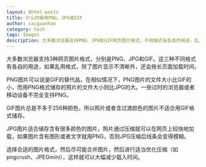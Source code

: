 ```yaml
---
layout: 8html-posts
title: 什么时候用PNG、JPG或GIF
author: caiguanhao
category: tech
tags: Images
description: 大多数浏览器支持PNG、JPG和GIF网页图片格式，不同格式有各自的用途，乱用格式会使图片显示不清晰和拖长页面加载时间。
---
```

大多数浏览器支持3种网页图片格式，分别是PNG、JPG和GIF。这三种不同格式有各自的用途，如果乱用格式，除了图片显示不清晰外，还会拖长页面加载时间。

PNG图片可以说是GIF的替代品，在相似情况下，PNG图片的文件大小比GIF的小，而用PNG格式储存的照片的文件大小则比JPG的大。一些过时的浏览器或者移动设备不完全支持PNG。

GIF图片总是不多于256种颜色，所以照片或者含过渡颜色的图片不适合用GIF格式储存。

JPG图片适合储存含有很多颜色的图片，照片通过压缩就可以在网页上较快地加载，如果图片含有图形或者文字就用PNG，否则JPG压缩后线条会变得模糊。

选择合适的图片格式，然后尽可能合并图片，然后进行适当优化压缩（如pngcrush、JPEGmini），这样就可以大幅减少载入时间。